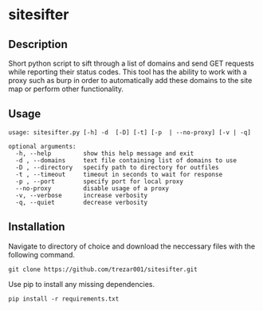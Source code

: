 # sitesifter
## Description
Short python script to sift through a list of domains and send GET requests while reporting their status codes. This tool has the ability to work with a proxy such as burp in order to automatically add these domains to the site map or perform other functionality.

## Usage
```
usage: sitesifter.py [-h] -d  [-D] [-t] [-p  | --no-proxy] [-v | -q]

optional arguments:
  -h, --help         show this help message and exit
  -d , --domains     text file containing list of domains to use
  -D , --directory   specify path to directory for outfiles
  -t , --timeout     timeout in seconds to wait for response
  -p , --port        specify port for local proxy
  --no-proxy         disable usage of a proxy
  -v, --verbose      increase verbosity
  -q, --quiet        decrease verbosity
```
## Installation
Navigate to directory of choice and download the neccessary files with the following command.
```
git clone https://github.com/trezar001/sitesifter.git
```
Use pip to install any missing dependencies.
```
pip install -r requirements.txt
